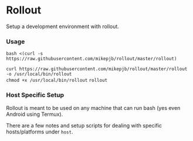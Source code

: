 # Rollout

Setup a development environment with rollout.

### Usage

`bash <(curl -s https://raw.githubusercontent.com/mikepjb/rollout/master/rollout)`

`curl https://raw.githubusercontent.com/mikepjb/rollout/master/rollout -o /usr/local/bin/rollout`  
`chmod +x /usr/local/bin/rollout`
`rollout`

### Host Specific Setup

Rollout is meant to be used on any machine that can run bash (yes even Android using Termux).

There are a few notes and setup scripts for dealing with specific hosts/platforms under `host`.

